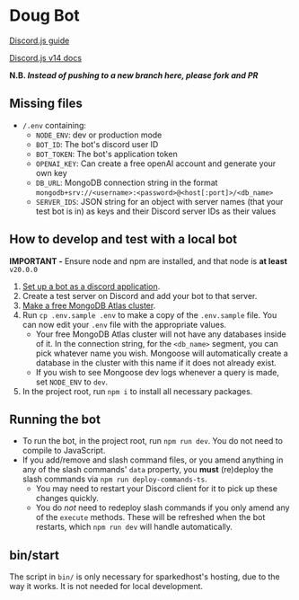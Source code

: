 # Doug Bot

[Discord.js guide](https://discordjs.guide/#before-you-begin)

[Discord.js v14 docs](https://discord.js.org/docs/packages/discord.js/14.14.1)

**N.B. _Instead of pushing to a new branch here, please fork and PR_**

## Missing files

-   `/.env` containing:
    -   `NODE_ENV`: dev or production mode
    -   `BOT_ID`: The bot's discord user ID
    -   `BOT_TOKEN`: The bot's application token
    -   `OPENAI_KEY`: Can create a free openAI account and generate your own key
    -   `DB_URL`: MongoDB connection string in the format `mongodb+srv://<username>:<password>@<host[:port]>/<db_name>`
    -   `SERVER_IDS`: JSON string for an object with server names (that your test bot is in) as keys and their Discord server IDs as their values

## How to develop and test with a local bot

**IMPORTANT -** Ensure node and npm are installed, and that node is **at least** `v20.0.0`

1. [Set up a bot as a discord application](https://discordjs.guide/preparations/setting-up-a-bot-application.html#creating-your-bot).
1. Create a test server on Discord and add your bot to that server.
1. [Make a free MongoDB Atlas cluster](https://www.mongodb.com/cloud/atlas/register).
1. Run `cp .env.sample .env` to make a copy of the `.env.sample` file. You can now edit your `.env` file with the appropriate values.
    - Your free MongoDB Atlas cluster will not have any databases inside of it. In the connection string, for the `<db_name>` segment, you can pick whatever name you wish. Mongoose will automatically create a database in the cluster with this name if it does not already exist.
    - If you wish to see Mongoose dev logs whenever a query is made, set `NODE_ENV` to `dev`.
1. In the project root, run `npm i` to install all necessary packages.

## Running the bot

-   To run the bot, in the project root, run `npm run dev`. You do not need to compile to JavaScript.
-   If you add/remove and slash command files, or you amend anything in any of the slash commands' `data` property, you **must** (re)deploy the slash commands via `npm run deploy-commands-ts`.
    -   You may need to restart your Discord client for it to pick up these changes quickly.
    -   You do _not_ need to redeploy slash commands if you only amend any of the `execute` methods. These will be refreshed when the bot restarts, which `npm run dev` will handle automatically.

## bin/start

The script in `bin/` is only necessary for sparkedhost's hosting, due to the way it works. It is not needed for local development.
